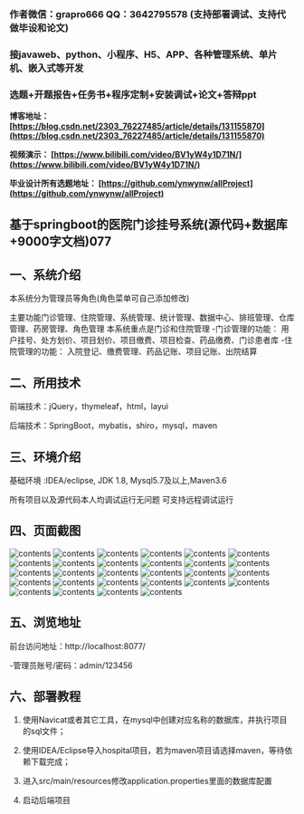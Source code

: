 ### 作者微信：grapro666 QQ：3642795578 (支持部署调试、支持代做毕设和论文)

### 接javaweb、python、小程序、H5、APP、各种管理系统、单片机、嵌入式等开发

### 选题+开题报告+任务书+程序定制+安装调试+论文+答辩ppt

**博客地址：
[https://blog.csdn.net/2303_76227485/article/details/131155870](https://blog.csdn.net/2303_76227485/article/details/131155870)**

**视频演示：
[https://www.bilibili.com/video/BV1yW4y1D71N/](https://www.bilibili.com/video/BV1yW4y1D71N/)**

**毕业设计所有选题地址：
[https://github.com/ynwynw/allProject](https://github.com/ynwynw/allProject)**

## 基于springboot的医院门诊挂号系统(源代码+数据库+9000字文档)077

## 一、系统介绍

本系统分为管理员等角色(角色菜单可自己添加修改)

主要功能门诊管理、住院管理、系统管理、统计管理、数据中心、排班管理、仓库管理、药房管理、角色管理
本系统重点是门诊和住院管理
-门诊管理的功能：
用户挂号、处方划价、项目划价、项目缴费、项目检查、药品缴费、门诊患者库
-住院管理的功能：
入院登记、缴费管理、药品记账、项目记账、出院结算

## 二、所用技术

前端技术：jQuery，thymeleaf，html，layui

后端技术：SpringBoot，mybatis，shiro，mysql，maven


## 三、环境介绍

基础环境 :IDEA/eclipse, JDK 1.8, Mysql5.7及以上,Maven3.6

所有项目以及源代码本人均调试运行无问题 可支持远程调试运行

## 四、页面截图

![contents](./picture/picture1.png)
![contents](./picture/picture2.png)
![contents](./picture/picture3.png)
![contents](./picture/picture4.png)
![contents](./picture/picture5.png)
![contents](./picture/picture6.png)
![contents](./picture/picture7.png)
![contents](./picture/picture8.png)
![contents](./picture/picture9.png)
![contents](./picture/picture10.png)
![contents](./picture/picture11.png)
![contents](./picture/picture12.png)
![contents](./picture/picture13.png)
![contents](./picture/picture14.png)
![contents](./picture/picture15.png)
![contents](./picture/picture16.png)
![contents](./picture/picture17.png)
![contents](./picture/picture18.png)
![contents](./picture/picture19.png)
![contents](./picture/picture20.png)
![contents](./picture/picture21.png)
![contents](./picture/picture22.png)
![contents](./picture/picture23.png)
![contents](./picture/picture24.png)
![contents](./picture/picture25.png)
![contents](./picture/picture26.png)
![contents](./picture/picture27.png)
![contents](./picture/picture28.png)

## 五、浏览地址
前台访问地址：http://localhost:8077/

-管理员账号/密码：admin/123456

## 六、部署教程

1. 使用Navicat或者其它工具，在mysql中创建对应名称的数据库，并执行项目的sql文件；

2. 使用IDEA/Eclipse导入hospital项目，若为maven项目请选择maven，等待依赖下载完成；

3. 进入src/main/resources修改application.properties里面的数据库配置

4. 启动后端项目





